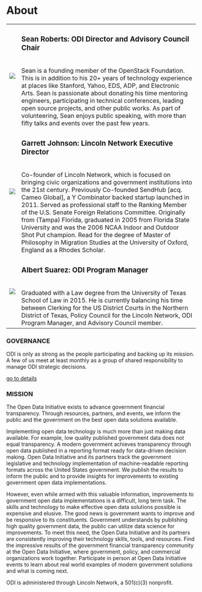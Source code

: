# About
<table cellpadding="10">
	<tr>
		<td><a href="https://www.linkedin.com/in/sarob/"><img src="/assets/img/sean-roberts-headshot.png"></a></td>
		<td><h3>Sean Roberts: ODI Director and Advisory Council Chair</h3><br />Sean is a founding member of the OpenStack Foundation. This is in addition to his 20+ years of technology experience at places like Stanford, Yahoo, EDS, ADP, and Electronic Arts. Sean is passionate about donating his time mentoring engineers, participating in technical conferences, leading open source projects, and other public works. As part of volunteering, Sean enjoys public speaking, with more than fifty talks and events over the past few years.</td>
	</tr>
	<tr>
		<td><a href="https://www.linkedin.com/in/garrettwjohnson/"><img src="/assets/img/garrett-johnson-headshot.png"></a></td>
		<td><h3>Garrett Johnson: Lincoln Network Executive Director</h3><br />Co-founder of Lincoln Network, which is focused on bringing civic organizations and government institutions into the 21st century. Previously Co-founded SendHub [acq. Cameo Global], a Y Combinator backed startup launched in 2011. Served as professional staff to the Ranking Member of the U.S. Senate Foreign Relations Committee. Originally from (Tampa) Florida, graduated in 2005 from Florida State University and was the 2006 NCAA Indoor and Outdoor Shot Put champion. Read for the degree of Master of Philosophy in Migration Studies at the University of Oxford, England as a Rhodes Scholar.</td>
	</tr>
	<tr>
		<td><a href="https://www.linkedin.com/in/albert-suarez-iv-881955138/"><img src="/assets/img/albert-suarez-iv-headshot.png"></a></td>
		<td><h3>Albert Suarez: ODI Program Manager</h3><br />Graduated with a Law degree from the University of Texas School of Law in 2015. He is currently balancing his time between Clerking for the US District Courts in the Northern District of Texas, Policy Council for the Lincoln Network, ODI Program Manager, and Advisory Council member.</td>
	</tr>
</table>

### GOVERNANCE
ODI is only as strong as the people participating and backing up its mission. A few of us meet at least monthly as a group of shared responsibility to manage ODI strategic decisions.

[go to details](/governance)

<h3><a name=mission>MISSION</a></h3>
The Open Data Initiative exists to advance government financial transparency. Through resources, partners, and events, we inform the public and the government on the best open data solutions available. 

Implementing open data technology is much more than just making data available. For example, low quality published government data does not equal transparency. A modern government achieves transparency through open data published in a reporting format ready for data-driven decision making. Open Data Initiative and its partners track the government legislative and technology implementation of machine-readable reporting formats across the United States government.  We publish the results to inform the public and to provide insights for improvements to existing government open data implementations. 

However, even while armed with this valuable information, improvements to government open data implementations is a difficult, long term task. The skills and technology to make effective open data solutions possible is expensive and elusive. The good news is government wants to improve and be responsive to its constituents. Government understands by publishing high quality government data, the public can utilize data science for improvements. To meet this need, the Open Data Initiative and its partners are consistently improving their technology skills, tools, and resources. Find the impressive results of the government financial transparency community at the Open Data Initiative, where government, policy, and commercial organizations work together. Participate in person at Open Data Initiative events to learn about real world examples of modern government solutions and what is coming next.

ODI is administered through Lincoln Network, a 501(c)(3) nonprofit.
